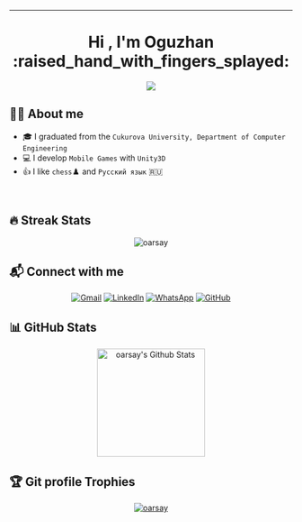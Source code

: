 ___

<h1 align="center">Hi , I'm Oguzhan :raised_hand_with_fingers_splayed:</h1>
<p align="center">
  <a href="https://github.com/oarsay"><img src="https://readme-typing-svg.herokuapp.com?lines=Unity+Game+Developer;Casual/Hyper-casual+Games;Always+learning+new+things;&center=true&width=500&height=50"></a>
</p>


## :raising_hand_man:  About me

- :mortar_board: I graduated from the `Cukurova University, Department of Computer Engineering`
- :computer: I develop `Mobile Games` with `Unity3D`
- :thumbsup: I like `chess`:chess_pawn: and `Русский язык` :ru:

 <br>
 
## 🔥 Streak Stats

<p align="center"><img src="https://github-readme-streak-stats.herokuapp.com/?user=oarsay&theme=algolia" alt="oarsay" /></p>


## :mailbox_with_mail: Connect with me

<p align="center">
	<a href="mailto:oguzhan.arsay@gmail.com"><img img src="https://img.shields.io/badge/gmail-%23EA4335.svg?style=plastic&logo=gmail&logoColor=white" alt="Gmail"/></a>
	<a href="https://www.linkedin.com/in/oarsay/"><img src="https://img.shields.io/badge/linkedin-%230A66C2.svg?style=plastic&logo=linkedin&logoColor=white" alt="LinkedIn"/></a>
    <a href="https://wa.me/905327118280"><img src="https://img.shields.io/badge/whatsapp-%2325D366.svg?style=plastic&logo=whatsapp&logoColor=white" alt="WhatsApp"/></a>
    <a href="https://github.com/oarsay"><img src="https://img.shields.io/badge/github-%23181717.svg?style=plastic&logo=github&logoColor=white" alt="GitHub"/></a>    
</p>


## 📊 GitHub Stats

  <p align="center">
    <a href="https://github.com/anuraghazra/github-readme-stats"><img alt="oarsay's Github Stats" src="https://github-readme-stats.vercel.app/api?username=oarsay&show_icons=true&count_private=true&theme=algolia" height="192px"/></a>

## :trophy: Git profile Trophies

<p align="center"> <a href="https://github.com/ryo-ma/github-profile-trophy"><img src="https://github-profile-trophy.vercel.app/?username=oarsay&layout=compact&theme=algolia" alt="oarsay" /></a> </p>
